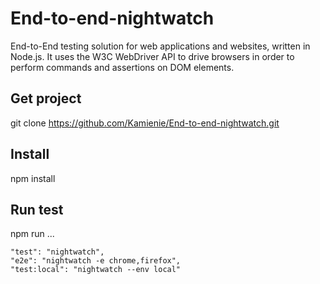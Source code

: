 # End-to-end-nightwatch
End-to-End testing solution for web applications and websites, written in Node.js. It uses the W3C WebDriver API to drive browsers in order to perform commands and assertions on DOM elements. 

Get project
-------------
git clone https://github.com/Kamienie/End-to-end-nightwatch.git

Install
---------

npm install

Run test
---------

npm run ...

    "test": "nightwatch",
    "e2e": "nightwatch -e chrome,firefox",
    "test:local": "nightwatch --env local"
